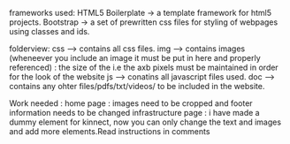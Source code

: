 <!-- For the Acs Lab Website -->

frameworks used:
HTML5 Boilerplate -> a template framework for html5 projects.
Bootstrap -> a set of prewritten css files for styling of webpages using classes and ids.

folderview:
css --> contains all css files.
img --> contains images  (wheneever you include an image it must be put in here and properly referenced)
	: the size of the i.e the axb pixels must be maintained in order for the look of the website
js --> conatins all javascript files used.
doc --> contains any ohter files/pdfs/txt/videos/ to be included in the website.

Work needed :
home page : images need to be cropped and footer information needs to be changed
infrastructure page : i have made a dummy element for kinnect, now you can only change the text and images and add more elements.Read instructions in comments


